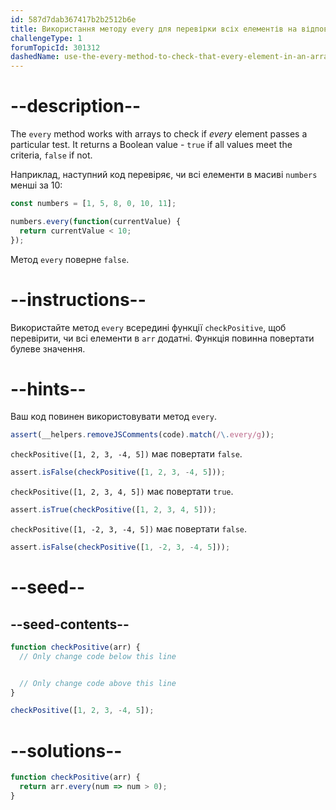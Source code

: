 ```yaml
---
id: 587d7dab367417b2b2512b6e
title: Використання методу every для перевірки всіх елементів на відповідність критеріям
challengeType: 1
forumTopicId: 301312
dashedName: use-the-every-method-to-check-that-every-element-in-an-array-meets-a-criteria
---
```


# --description--

The `every` method works with arrays to check if *every* element passes a particular test. It returns a Boolean value - `true` if all values meet the criteria, `false` if not.

Наприклад, наступний код перевіряє, чи всі елементи в масиві `numbers` менші за 10:

```js
const numbers = [1, 5, 8, 0, 10, 11];

numbers.every(function(currentValue) {
  return currentValue < 10;
});
```

Метод `every` поверне `false`.

# --instructions--

Використайте метод `every` всередині функції `checkPositive`, щоб перевірити, чи всі елементи в `arr` додатні. Функція повинна повертати булеве значення.

# --hints--

Ваш код повинен використовувати метод `every`.

```js
assert(__helpers.removeJSComments(code).match(/\.every/g));
```

`checkPositive([1, 2, 3, -4, 5])` має повертати `false`.

```js
assert.isFalse(checkPositive([1, 2, 3, -4, 5]));
```

`checkPositive([1, 2, 3, 4, 5])` має повертати `true`.

```js
assert.isTrue(checkPositive([1, 2, 3, 4, 5]));
```

`checkPositive([1, -2, 3, -4, 5])` має повертати `false`.

```js
assert.isFalse(checkPositive([1, -2, 3, -4, 5]));
```

# --seed--

## --seed-contents--

```js
function checkPositive(arr) {
  // Only change code below this line


  // Only change code above this line
}

checkPositive([1, 2, 3, -4, 5]);
```

# --solutions--

```js
function checkPositive(arr) {
  return arr.every(num => num > 0);
}
```

